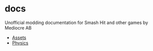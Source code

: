 # docs

Unofficial modding documentation for Smash Hit and other games by Mediocre AB

 * [Assets](assets/Readme.md)
 * [Physics](physics/Readme.md)
